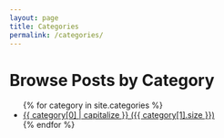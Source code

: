 ```yaml
---
layout: page
title: Categories
permalink: /categories/
---
```


# Browse Posts by Category

<ul>
{% for category in site.categories %}
  <li>
    <a href="{{ site.baseurl }}/categories/{{ category[0] | slugify }}/">
      {{ category[0] | capitalize }} ({{ category[1].size }})
    </a>
  </li>
{% endfor %}
</ul>
